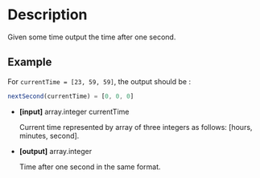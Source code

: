 # Description

Given some time output the time after one second.

## Example

For `currentTime = [23, 59, 59]`, the output should be :

```javascript
nextSecond(currentTime) = [0, 0, 0]
```

- **[input]** array.integer currentTime

  Current time represented by array of three integers as follows: [hours, minutes, second].

- **[output]** array.integer

  Time after one second in the same format.
